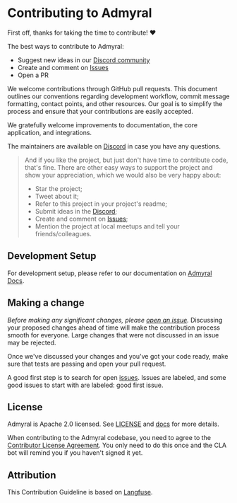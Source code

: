 # Contributing to Admyral

First off, thanks for taking the time to contribute! ❤️

The best ways to contribute to Admyral:

-   Suggest new ideas in our [Discord community](https://discord.gg/GqbJZT9Hbf)
-   Create and comment on [Issues](https://github.com/Admyral-Security/admyral/issues)
-   Open a PR

We welcome contributions through GitHub pull requests. This document outlines our conventions regarding development workflow, commit message formatting, contact points, and other resources. Our goal is to simplify the process and ensure that your contributions are easily accepted.

We gratefully welcome improvements to documentation, the core application, and integrations.

The maintainers are available on [Discord](https://discord.gg/GqbJZT9Hbf) in case you have any questions.

> And if you like the project, but just don't have time to contribute code, that's fine. There are other easy ways to support the project and show your appreciation, which we would also be very happy about:
>
> -   Star the project;
> -   Tweet about it;
> -   Refer to this project in your project's readme;
> -   Submit ideas in the [Discord](https://discord.gg/GqbJZT9Hbf);
> -   Create and comment on [Issues](https://github.com/Admyral-Security/admyral/issues);
> -   Mention the project at local meetups and tell your friends/colleagues.

## Development Setup

For development setup, please refer to our documentation on [Admyral Docs](https://docs.admyral.dev/setup/development).

## Making a change

_Before making any significant changes, please [open an issue](https://github.com/Admyral-Security/admyral/issues)._ Discussing your proposed changes ahead of time will make the contribution process smooth for everyone. Large changes that were not discussed in an issue may be rejected.

Once we've discussed your changes and you've got your code ready, make sure that tests are passing and open your pull request.

A good first step is to search for open [issues](https://github.com/Admyral-Security/admyral/issues). Issues are labeled, and some good issues to start with are labeled: good first issue.

## License

Admyral is Apache 2.0 licensed. See [LICENSE](LICENSE) and [docs](https://docs.admyral.dev/open-source) for more details.

When contributing to the Admyral codebase, you need to agree to the [Contributor License Agreement](https://cla-assistant.io/Admyral-Security/admyral). You only need to do this once and the CLA bot will remind you if you haven't signed it yet.

## Attribution

This Contribution Guideline is based on [Langfuse](https://langfuse.com/).
